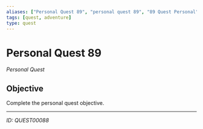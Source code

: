 ```yaml
---
aliases: ["Personal Quest 89", "personal quest 89", "89 Quest Personal"]
tags: [quest, adventure]
type: quest
---
```


# Personal Quest 89

*Personal Quest*

## Objective
Complete the personal quest objective.

---
*ID: QUEST00088*
